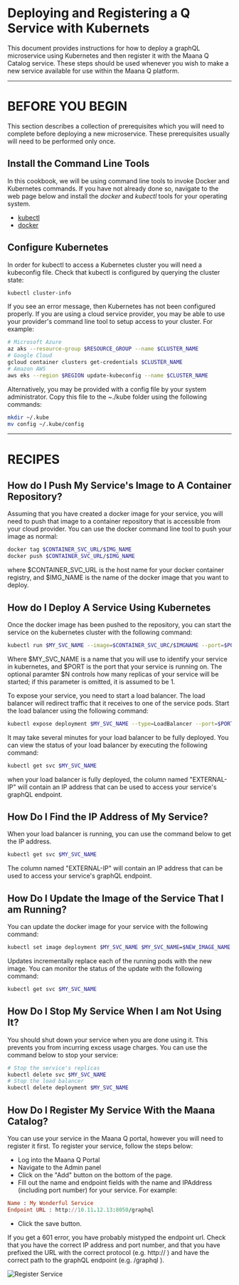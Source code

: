 Deploying and Registering a Q Service with Kubernets
===
This document provides instructions for how to deploy a graphQL microservice using Kubernetes and then register it with the Maana Q Catalog service.   These steps should be used whenever you wish to make a new service available for use within the Maana Q platform.

---
# BEFORE YOU BEGIN

This section describes a collection of prerequisites which you will need to complete before deploying a new microservice.   These prerequisites usually will need to be performed only once.

## Install the Command Line Tools
In this cookbook, we will be using command line tools to invoke Docker and Kubernetes commands.   If you have not already done so, navigate to the web page below and install the *docker* and *kubectl* tools for your operating system.

* [kubectl](https://kubernetes.io/docs/tasks/tools/install-kubectl/)
* [docker](https://docs.docker.com/v17.09/engine/installation/)

## Configure Kubernetes
In order for kubectl to access a Kubernetes cluster you will need a kubeconfig file.  Check that kubectl is configured by querying the cluster state:

```bash
kubectl cluster-info
```
If you see an error message, then Kubernetes has not been configured properly.   If you are using a cloud service provider, you may be able to use your provider's command line tool to setup access to your cluster.  For example:
```bash
# Microsoft Azure
az aks --resource-group $RESOURCE_GROUP --name $CLUSTER_NAME
# Google Cloud
gcloud container clusters get-credentials $CLUSTER_NAME
# Amazon AWS
aws eks --region $REGION update-kubeconfig --name $CLUSTER_NAME
```
Alternatively, you may be provided with a config file by your system administrator.   Copy this file to the ~./kube folder using the following commands:

```bash
mkdir ~/.kube
mv config ~/.kube/config
```
---
# RECIPES
## How do I Push My Service's Image to A Container Repository?
Assuming that you have created a docker image for your service, you will need to push that image to a container repository that is accessible from your cloud provider.   You can use the docker command line tool to push your image as normal:
```bash
docker tag $CONTAINER_SVC_URL/$IMG_NAME
docker push $CONTAINER_SVC_URL/$IMG_NAME
```
where $CONTAINER_SVC_URL is the host name for your docker container registry, and $IMG_NAME is the name of the docker image that you want to deploy.

## How do I Deploy A Service Using Kubernetes
Once the docker image has been pushed to the repository, you can start the service on the kubernetes cluster with the following command:

```bash
kubectl run $MY_SVC_NAME --image=$CONTAINER_SVC_URC/$IMGNAME --port=$PORT --replicas=$N
```
Where $MY_SVC_NAME is a name that you will use to identify your service in kubernetes, and $PORT is the port that your service is running on.  The optional paramter $N controls how many replicas of your service will be started;  if this parameter is omitted, it is assumed to be 1.

To expose your service, you need to start a load balancer.   The load balancer will redirect traffic that it receives to one of the service pods.   Start the load balancer using the following command:
```bash
kubectl expose deployment $MY_SVC_NAME --type=LoadBalancer --port=$PORT --target-port=$PORT
```
It may take several minutes for your load balancer to be fully deployed.   You can view the status of your load balancer by executing the following command:
```bash
kubectl get svc $MY_SVC_NAME
```
when your load balancer is fully deployed, the column named "EXTERNAL-IP" will contain an IP address that can be used to access your service's graphQL endpoint.

## How Do I Find the IP Address of My Service?
When your load balancer is running, you can use the command below to get the IP address.
```bash
kubectl get svc $MY_SVC_NAME
```
The column named "EXTERNAL-IP" will contain an IP address that can be used to access your service's graphQL endpoint.

## How Do I Update the Image of the Service That I am Running?
You can update the docker image for your service with the following command:
```bash
kubectl set image deployment $MY_SVC_NAME $MY_SVC_NAME=$NEW_IMAGE_NAME
```
Updates incrementally replace each of the running pods with the new image.   You can monitor the status of the update with the following command:
```bash
kubectl get svc $MY_SVC_NAME
```

## How Do I Stop My Service When I am Not Using It?
You should shut down your service when you are done using it.  This prevents you from incurring excess usage charges.   You can use the command below to stop your service:

```bash
# Stop the service's replicas
kubectl delete svc $MY_SVC_NAME
# Stop the load balancer
kubectl delete deployment $MY_SVC_NAME
```

## How Do I Register My Service With the Maana Catalog?
You can use your service in the Maana Q portal, however you will need to register it first.   To register your service, follow the steps below:

* Log into the Maana Q Portal
* Navigate to the Admin panel
* Click on the "Add" button on the bottom of the page.
* Fill out the name and endpoint fields with the name and IPAddress (including port number) for your service.  For example:
```ruby
Name : My Wonderful Service
Endpoint URL : http://10.11.12.13:8050/graphql
```
* Click the save button.

If you get a 601 error, you have probably mistyped the endpoint url.  Check that you have the correct IP address and port number, and that you have prefixed the URL with the correct protocol (e.g. http:// ) and have the correct path to the graphQL endpoint (e.g. /graphql ).

![Register Service](RegisterService.png)
